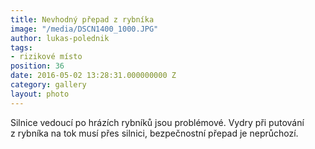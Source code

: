 ```yaml
---
title: Nevhodný přepad z rybníka
image: "/media/DSCN1400_1000.JPG"
author: lukas-polednik
tags:
- rizikové místo
position: 36
date: 2016-05-02 13:28:31.000000000 Z
category: gallery
layout: photo
---
```

Silnice vedoucí po hrázích rybníků jsou problémové. Vydry při putování
z rybníka na tok musí přes silnici, bezpečnostní přepad je neprůchozí.

